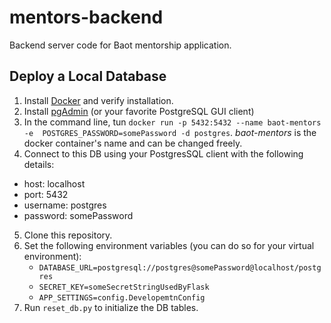 # mentors-backend
Backend server code for Baot mentorship application.

## Deploy a Local Database

1. Install [Docker](https://docs.docker.com/install/) and verify installation.
2. Install [pgAdmin](https://www.pgadmin.org/download/) 
(or your favorite PostgreSQL GUI client)
3. In the command line, tun `docker run -p 5432:5432 --name baot-mentors -e 
POSTGRES_PASSWORD=somePassword -d postgres`.
_baot-mentors_ is the docker container's name and can be changed freely.
4. Connect to this DB using your PostgresSQL client with the following details:
* host: localhost
* port: 5432
* username: postgres
* password: somePassword
5. Clone this repository.
6. Set the following environment variables (you can do so for your virtual
   environment):
    * `DATABASE_URL=postgresql://postgres@somePassword@localhost/postgres`
    * `SECRET_KEY=someSecretStringUsedByFlask`
    * `APP_SETTINGS=config.DevelopemtnConfig`
6. Run `reset_db.py` to initialize the DB tables.
   